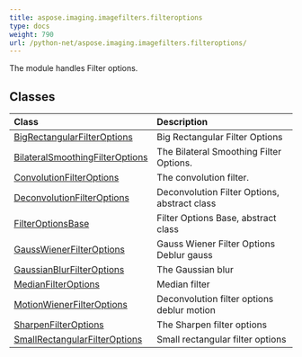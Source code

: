 ```yaml
---
title: aspose.imaging.imagefilters.filteroptions
type: docs
weight: 790
url: /python-net/aspose.imaging.imagefilters.filteroptions/
---
```



The module handles Filter options.

## **Classes**
|**Class**|**Description**|
| :- | :- |
|[BigRectangularFilterOptions](/imaging/python-net/aspose.imaging.imagefilters.filteroptions/bigrectangularfilteroptions/)|Big Rectangular Filter Options|
|[BilateralSmoothingFilterOptions](/imaging/python-net/aspose.imaging.imagefilters.filteroptions/bilateralsmoothingfilteroptions/)|The Bilateral Smoothing Filter Options.|
|[ConvolutionFilterOptions](/imaging/python-net/aspose.imaging.imagefilters.filteroptions/convolutionfilteroptions/)|The convolution filter.|
|[DeconvolutionFilterOptions](/imaging/python-net/aspose.imaging.imagefilters.filteroptions/deconvolutionfilteroptions/)|Deconvolution Filter Options, abstract class|
|[FilterOptionsBase](/imaging/python-net/aspose.imaging.imagefilters.filteroptions/filteroptionsbase/)|Filter Options Base, abstract class|
|[GaussWienerFilterOptions](/imaging/python-net/aspose.imaging.imagefilters.filteroptions/gausswienerfilteroptions/)|Gauss Wiener Filter Options<br/>            Deblur gauss|
|[GaussianBlurFilterOptions](/imaging/python-net/aspose.imaging.imagefilters.filteroptions/gaussianblurfilteroptions/)|The Gaussian blur|
|[MedianFilterOptions](/imaging/python-net/aspose.imaging.imagefilters.filteroptions/medianfilteroptions/)|Median filter|
|[MotionWienerFilterOptions](/imaging/python-net/aspose.imaging.imagefilters.filteroptions/motionwienerfilteroptions/)|Deconvolution filter options<br/>                deblur motion|
|[SharpenFilterOptions](/imaging/python-net/aspose.imaging.imagefilters.filteroptions/sharpenfilteroptions/)|The Sharpen filter options|
|[SmallRectangularFilterOptions](/imaging/python-net/aspose.imaging.imagefilters.filteroptions/smallrectangularfilteroptions/)|Small rectangular filter options|
